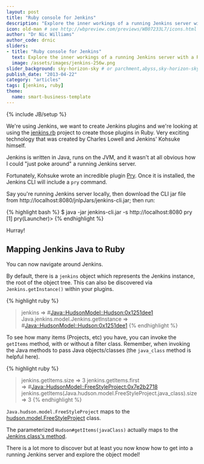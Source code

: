 ```yaml
---
layout: post
title: "Ruby console for Jenkins"
description: "Explore the inner workings of a running Jenkins server with a Ruby console using Pry" # Used in /articles.html listing
icon: old-man # see http://wbpreview.com/previews/WB07233L7/icons.html
author: "Dr Nic Williams"
author_code: drnic
sliders:
- title: "Ruby console for Jenkins"
  text: Explore the inner workings of a running Jenkins server with a Ruby console using Pry
  image: /assets/images/jenkins-256w.png
slider_background: sky-horizon-sky # or parchment,abyss,sky-horizon-sky from /assets/sliders
publish_date: "2013-04-22"
category: "articles"
tags: [jenkins, ruby]
theme:
  name: smart-business-template
---
```

{% include JB/setup %}

We're using Jenkins, we want to create Jenkins plugins and we're looking at using the [jenkins.rb](https://github.com/jenkinsci/jenkins.rb) project to create those plugins in Ruby. Very exciting technology that was created by Charles Lowell and Jenkins' Kohsuke himself.

Jenkins is written in Java, runs on the JVM, and it wasn't at all obvious how I could "just poke around" a running Jenkins server.

Fortunately, Kohsuke wrote an incredible plugin [Pry](https://wiki.jenkins-ci.org/display/JENKINS/Pry+Plugin). Once it is installed, the Jenkins CLI will include a `pry` command.

Say you're running Jenkins server locally, then download the CLI jar file from http://localhost:8080/jnlpJars/jenkins-cli.jar; then run:

{% highlight bash %}
$ java -jar jenkins-cli.jar -s http://localhost:8080 pry
[1] pry(Launcher)>
{% endhighlight %}

Hurray!

## Mapping Jenkins Java to Ruby

You can now navigate around Jenkins.

By default, there is a `jenkins` object which represents the Jenkins instance, the root of the object tree. This can also be discovered via `Jenkins.getInstance()` within your plugins.

{% highlight ruby %}
> jenkins
=> #<Java::HudsonModel::Hudson:0x1251dee1>
> Java.jenkins.model.Jenkins.getInstance
=> #<Java::HudsonModel::Hudson:0x1251dee1>
{% endhighlight %}

To see how many items (Projects, etc) you have, you can invoke the `getItems` method, with or without a filter class. Remember, when invoking the Java methods to pass Java objects/classes (the `java_class` method is helpful here).

{% highlight ruby %}
> jenkins.getItems.size
=> 3
> jenkins.getItems.first                                               
=> #<Java::HudsonModel::FreeStyleProject:0x7e2b2718>
> jenkins.getItems(Java.hudson.model.FreeStyleProject.java_class).size
=> 3
{% endhighlight %}

`Java.hudson.model.FreeStyleProject` maps to the [hudson.model.FreeStyleProject](https://github.com/jenkinsci/jenkins/blob/master/core/src/main/java/hudson/model/FreeStyleProject.java) class.

The parameterized `Hudson#getItems(javaClass)` actually maps to the [Jenkins class's method](https://github.com/jenkinsci/jenkins/blob/master/core/src/main/java/jenkins/model/Jenkins.java#L1374-L1383).

There is a lot more to discover but at least you now know how to get into a running Jenkins server and explore the object model!